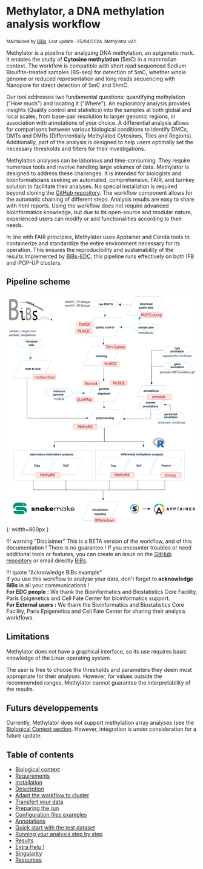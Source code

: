 # Methylator, a DNA methylation analysis workflow

<small>Maintained by [BiBs](mailto:bibsATparisepigenetics.com). Last update : 25/04/2024. Methylator v0.1. </small>  

Methylator is a pipeline for analyzing DNA methylation, an epigenetic mark. It enables the study of **Cytosine methylation** (5mC) in a mammalian context. The workflow is compatible with short read sequenced Sodium Bisulfite-treated samples (BS-seq) for detection of 5mC, whether whole genome or reduced representation and long reads sequencing with Nanopore for direct detection of 5mC and 5hmC.    

Our tool addresses two fundamental questions: quantifying methylation ("How much") and locating it ("Where"). An exploratory analysis provides insights (Quality control and statistics) into the samples at both global and local scales, from base-pair resolution to larger genomic regions, in association with annotations of your choice. A differential analysis allows for comparisons between various biological conditions to identify DMCs, DMTs and DMRs (Diffenrentially Methylated Cytosines, Tiles and Regions). Additionally, part of the analysis is designed to help users optimally set the necessary thresholds and filters for their investigations.    

Methylation analyses can be laborious and time-consuming. They require numerous tools and involve handling large volumes of data. Methylator is designed to address these challenges. It is intended for biologists and bioinformaticians seeking an automated, comprehensive, FAIR, and turnkey solution to facilitate their analyses. No special installation is required beyond cloning the [GitHub repository](https://github.com/parisepigenetics/WGBSflow). The workflow component allows for the automatic chaining of different steps. Analysis results are easy to share with html reports. Using the workflow does not require advanced bioinformatics knowledge, but due to its open-source and modular nature, experienced users can modify or add functionalities according to their needs.    

In line with FAIR principles, Methylator uses Apptainer and Conda tools to containerize and standardize the entire environment necessary for its operation. This ensures the reproducibility and sustainability of the results.Implemented by [BiBs-EDC](https://parisepigenetics.github.io/bibs/), this pipeline runs effectively on both IFB and iPOP-UP clusters.

## Pipeline scheme 
![Methylator Schema](img/methylator_sheme_2.png){: width=800px }

!!! warning "Disclaimer" 
    This is a BETA version of the workflow, and of this documentation !     There is no guarantee ! If you encounter troubles or need additional tools or features, you can create an issue on the [GitHub repository](https://github.com/parisepigenetics/WGBSflow/issues) or email directly [BiBs](mailto:bibsATparisepigenetics.com).

!!! quote "Acknowledge BiBs example"   
    If you use this workflow to analyse your data, don't forget to **acknowledge BiBs** in all your communications !    
    **For EDC people :** We thank the Bioinformatics and Biostatistics Core Facility, Paris Epigenetics and Cell Fate Center for bioinformatics support.   
    **For External users :** We thank the Bioinformatics and Biostatistics Core Facility, Paris Epigenetics and Cell Fate Center for sharing their analysis workflows.



## Limitations

Methylator does not have a graphical interface, so its use requires basic knowledge of the Linux operating system.

The user is free to choose the thresholds and parameters they deem most appropriate for their analyses. However, for values outside the recommended ranges, Methylator cannot guarantee the interpretability of the results.


## Futurs développements    

Currently, Methylator does not support methylation array analyses (see the [Biological Context section](biological_context.md). However, integration is under consideration for a future update.


## Table of contents    
- [Biological context](biological_context.md)
- [Requirements](before_start.md)
- [Installation](installation.md)
- [Description](description.md)
- [Adapt the workflow to cluster](adapt_cluster.md)
- [Transfert your data](transfert_data.md)
- [Preparing the run](preparing_run.md) 
- [Configuration files examples](configuration_file_example.md)
- [Annotations](annotations.md)
- [Quick start with the test dataset](quick_start.md)
- [Running your analysis step by step](running.md)
- [Results](results.md)
- [Extra Help !](extra_help.md)
- [Singularity](singularity_image.md)
- [Resources](resources.md)












